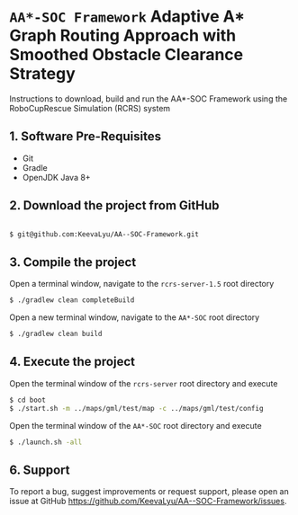 # `AA*-SOC Framework` Adaptive A* Graph Routing Approach with Smoothed Obstacle Clearance Strategy

Instructions to download, build and run the AA*-SOC Framework using the RoboCupRescue Simulation (RCRS) system

## 1. Software Pre-Requisites

- Git
- Gradle
- OpenJDK Java 8+

## 2. Download the project from GitHub

```bash

$ git@github.com:KeevaLyu/AA--SOC-Framework.git
```

## 3. Compile the project

Open a terminal window, navigate to the ```rcrs-server-1.5``` root directory
```bash
$ ./gradlew clean completeBuild
```

Open a new terminal window, navigate to the ```AA*-SOC``` root directory
```bash
$ ./gradlew clean build
```

## 4. Execute the project

Open the terminal window of the ```rcrs-server``` root directory and execute

```bash
$ cd boot
$ ./start.sh -m ../maps/gml/test/map -c ../maps/gml/test/config
```

Open the terminal window of the ```AA*-SOC``` root directory and execute

```bash
$ ./launch.sh -all
```

## 6. Support

To report a bug, suggest improvements or request support, please open an issue at GitHub <https://github.com/KeevaLyu/AA--SOC-Framework/issues>.
